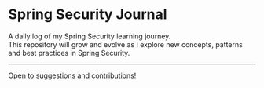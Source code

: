 # Spring Security Journal

A daily log of my Spring Security learning journey.  
This repository will grow and evolve as I explore new concepts, patterns and best practices in Spring Security.

---

Open to suggestions and contributions!
